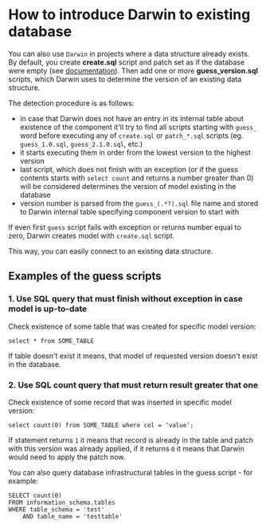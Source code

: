 # How to introduce Darwin to existing database

You can also use `Darwin` in projects where a data structure already exists. By default, you create **create.sql**
script and patch set as if the database were empty (see [documentation](how-to-create-migration-scripts.md)). 
Then add one or more **guess_version.sql** scripts, which Darwin uses to determine the version of an existing data structure.

The detection procedure is as follows:
 
- in case that Darwin does not have an entry in its internal table about existence of the component it'll try to find 
  all scripts starting with `guess_` word before executing any of `create.sql` or `patch_*.sql` scripts 
  (eg. `guess_1.0.sql`, `guess_2.1.0.sql`, etc.)
- it starts executing them in order from the lowest version to the highest version
- last script, which does not finish with an exception (or if the guess contents starts with `select count` and returns 
  a number greater than 0) will be considered determines the version of model existing in the database
- version number is parsed from the `guess_(.*?).sql` file name and stored to Darwin internal table specifying
  component version to start with

If even first `guess` script fails with exception or returns number equal to zero, Darwin creates model with `create.sql`
script.

This way, you can easily connect to an existing data structure.

## Examples of the guess scripts

### 1. Use SQL query that must finish without exception in case model is up-to-date

Check existence of some table that was created for specific model version:

```
select * from SOME_TABLE
```

If table doesn't exist it means, that model of requested version doesn't exist in the database.

### 2. Use SQL count query that must return result greater that one

Check existence of some record that was inserted in specific model version:

```
select count(0) from SOME_TABLE where col = 'value';
```

If statement returns `1` it means that record is already in the table and patch with this version was already
applied, if it returns `0` it means that Darwin would need to apply the patch now.

You can also query database infrastructural tables in the guess script - for example:

```
SELECT count(0) 
FROM information_schema.tables
WHERE table_schema = 'test' 
    AND table_name = 'testtable'
```